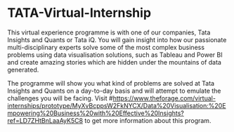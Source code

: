 # TATA-Virtual-Internship
This virtual experience programme is with one of our companies, Tata Insights and Quants or Tata iQ. 
You will gain insight into how our passionate multi-disciplinary experts solve some of the most complex business problems using data visualisation solutions, such as Tableau and Power BI and create amazing stories which are hidden under the mountains of data generated. 

The programme will show you what kind of problems are solved at Tata Insights and Quants on a day-to-day basis and will attempt to emulate the challenges you will be facing.
Visit #https://www.theforage.com/virtual-internships/prototype/MyXvBcppsW2FkNYCX/Data%20Visualisation:%20Empowering%20Business%20with%20Effective%20Insights?ref=LD7ZHtBnLaaAyK5C8 to get more information about this program.
